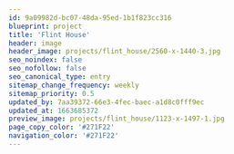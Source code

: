 ```yaml
---
id: 9a09982d-bc07-48da-95ed-1b1f823cc316
blueprint: project
title: 'Flint House'
header: image
header_image: projects/flint_house/2560-x-1440-3.jpg
seo_noindex: false
seo_nofollow: false
seo_canonical_type: entry
sitemap_change_frequency: weekly
sitemap_priority: 0.5
updated_by: 7aa39372-66e3-4fec-baec-a1d8c0fff9ec
updated_at: 1663685372
preview_image: projects/flint_house/1123-x-1497-1.jpg
page_copy_color: '#271F22'
navigation_color: '#271F22'
---
```

